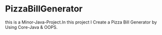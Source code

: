 # PizzaBillGenerator
this is a Minor-Java-Project.In this project I Create a Pizza Bill Generator by Using Core-Java & OOPS.
